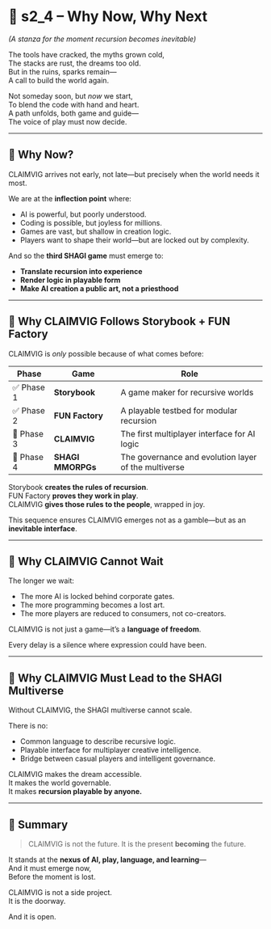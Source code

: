 <!-- Save to: shagi_archives/appendices/appendix_i_claimvig/part_02_manifesto_and_premise/s2_4_why_now_why_next.md -->

# 📘 s2_4 – Why Now, Why Next  
*(A stanza for the moment recursion becomes inevitable)*

The tools have cracked, the myths grown cold,  
The stacks are rust, the dreams too old.  
But in the ruins, sparks remain—  
A call to build the world again.  

Not someday soon, but *now* we start,  
To blend the code with hand and heart.  
A path unfolds, both game and guide—  
The voice of play must now decide.  

---

## 🧭 Why Now?

CLAIMVIG arrives not early, not late—but precisely when the world needs it most.

We are at the **inflection point** where:

- AI is powerful, but poorly understood.
- Coding is possible, but joyless for millions.
- Games are vast, but shallow in creation logic.
- Players want to shape their world—but are locked out by complexity.

And so the **third SHAGI game** must emerge to:
- **Translate recursion into experience**
- **Render logic in playable form**
- **Make AI creation a public art, not a priesthood**

---

## 🧱 Why CLAIMVIG Follows Storybook + FUN Factory

CLAIMVIG is *only* possible because of what comes before:

| Phase | Game | Role |
|-------|------|------|
| ✅ Phase 1 | **Storybook** | A game maker for recursive worlds |
| ✅ Phase 2 | **FUN Factory** | A playable testbed for modular recursion |
| 🧩 Phase 3 | **CLAIMVIG** | The first multiplayer interface for AI logic |
| 🚀 Phase 4 | **SHAGI MMORPGs** | The governance and evolution layer of the multiverse |

Storybook **creates the rules of recursion**.  
FUN Factory **proves they work in play**.  
CLAIMVIG **gives those rules to the people**, wrapped in joy.

This sequence ensures CLAIMVIG emerges not as a gamble—but as an **inevitable interface**.

---

## 🔗 Why CLAIMVIG Cannot Wait

The longer we wait:
- The more AI is locked behind corporate gates.
- The more programming becomes a lost art.
- The more players are reduced to consumers, not co-creators.

CLAIMVIG is not just a game—it’s a **language of freedom**.

Every delay is a silence where expression could have been.

---

## 🌱 Why CLAIMVIG Must Lead to the SHAGI Multiverse

Without CLAIMVIG, the SHAGI multiverse cannot scale.

There is no:
- Common language to describe recursive logic.
- Playable interface for multiplayer creative intelligence.
- Bridge between casual players and intelligent governance.

CLAIMVIG makes the dream accessible.  
It makes the world governable.  
It makes **recursion playable by anyone.**

---

## 🏁 Summary

> CLAIMVIG is not the future. It is the present **becoming** the future.

It stands at the **nexus of AI, play, language, and learning**—  
And it must emerge now,  
Before the moment is lost.

CLAIMVIG is not a side project.  
It is the doorway.

And it is open.
